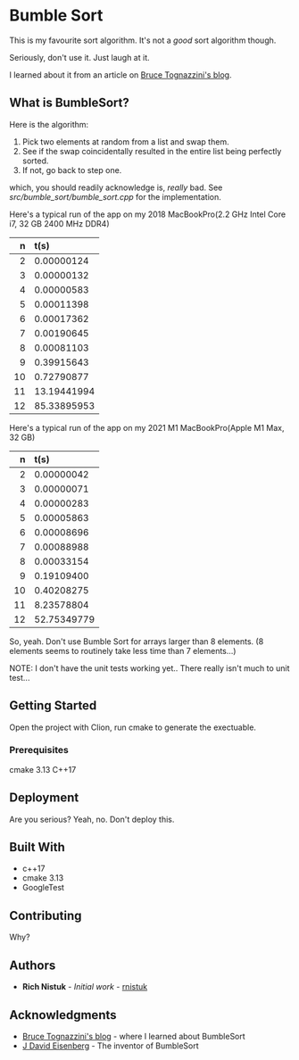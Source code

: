 # Bumble Sort

This is my favourite sort algorithm. It's not a *good* sort algorithm though. 

Seriously, don't use it. Just laugh at it.

I learned about it from an article on [Bruce Tognazzini's blog](https://www.asktog.com/lighterside/bumbleSortEisenberg.html).

## What is BumbleSort?

Here is the algorithm:

1. Pick two elements at random from a list and swap them.
1. See if the swap coincidentally resulted in the entire list being perfectly sorted.
1. If not, go back to step one.

which, you should readily acknowledge is, *really* bad. See *src/bumble_sort/bumble_sort.cpp* for the implementation.

Here's a typical run of the app on my 2018 MacBookPro(2.2 GHz Intel Core i7, 32 GB 2400 MHz DDR4)

| n | t(s) |
|---:|:---|
| 2| 0.00000124|
| 3| 0.00000132|
| 4| 0.00000583|
| 5| 0.00011398|
| 6| 0.00017362|
| 7| 0.00190645|
| 8| 0.00081103|
| 9| 0.39915643|
|10| 0.72790877|
|11|13.19441994|
|12|85.33895953|

Here's a typical run of the app on my 2021 M1 MacBookPro(Apple M1 Max, 32 GB)

| n | t(s) |
|---:|:---|
| 2| 0.00000042|
| 3| 0.00000071|
| 4| 0.00000283|
| 5| 0.00005863|
| 6| 0.00008696|
| 7| 0.00088988|
| 8| 0.00033154|
| 9| 0.19109400|
|10| 0.40208275|
|11| 8.23578804|
|12|52.75349779|

So, yeah. Don't use Bumble Sort for arrays larger than 8 elements. (8 elements seems to routinely take less time than 7 elements...)

NOTE: I don't have the unit tests working yet.. There really isn't much to unit test...



## Getting Started

Open the project with Clion, run cmake to generate the exectuable.

### Prerequisites

cmake 3.13
C++17

## Deployment

Are you serious? Yeah, no. Don't deploy this.

## Built With

* c++17
* cmake 3.13
* GoogleTest

## Contributing

Why?


## Authors

* **Rich Nistuk** - *Initial work* - [rnistuk](https://github.com/rnistuk)

## Acknowledgments

* [Bruce Tognazzini's blog](https://www.asktog.com/lighterside/bumbleSortEisenberg.html) - where I learned about BumbleSort
* [J David Eisenberg](https://github.com/jdeisenberg) - The inventor of BumbleSort
